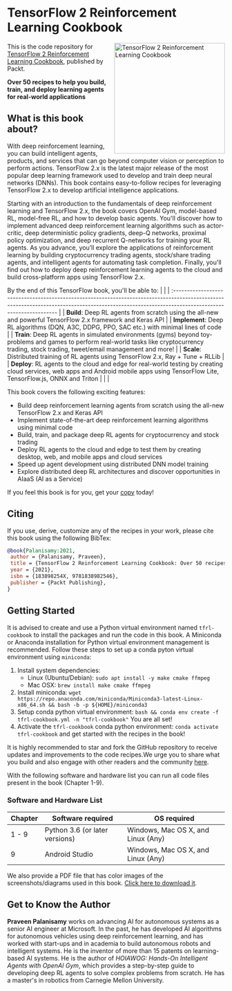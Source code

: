 # TensorFlow 2 Reinforcement Learning Cookbook

<a href="https://www.packtpub.com/product/tensorflow-2-reinforcement-learning-cookbook/9781838982546?utm_source=github&utm_medium=repository&utm_campaign=9781838982546"><img src="https://static.packt-cdn.com/products/9781838982546/cover/smaller" alt="TensorFlow 2 Reinforcement Learning Cookbook" height="256px" align="right"></a>

This is the code repository for [TensorFlow 2 Reinforcement Learning Cookbook](https://www.packtpub.com/product/tensorflow-2-reinforcement-learning-cookbook/9781838982546?utm_source=github&utm_medium=repository&utm_campaign=9781838982546), published by Packt.

**Over 50 recipes to help you build, train, and deploy learning agents for real-world applications**

## What is this book about?

With deep reinforcement learning, you can build intelligent agents, products, and services that can go beyond computer vision or perception to perform actions. TensorFlow 2.x is the latest major release of the most popular deep learning framework used to develop and train deep neural networks (DNNs). This book contains easy-to-follow recipes for leveraging TensorFlow 2.x to develop artificial intelligence applications.

Starting with an introduction to the fundamentals of deep reinforcement learning and TensorFlow 2.x, the book covers OpenAI Gym, model-based RL, model-free RL, and how to develop basic agents. You'll discover how to implement advanced deep reinforcement learning algorithms such as actor-critic, deep deterministic policy gradients, deep-Q networks, proximal policy optimization, and deep recurrent Q-networks for training your RL agents. As you advance, you’ll explore the applications of reinforcement learning by building cryptocurrency trading agents, stock/share trading agents, and intelligent agents for automating task completion. Finally, you'll find out how to deploy deep reinforcement learning agents to the cloud and build cross-platform apps using TensorFlow 2.x.

By the end of this TensorFlow book, you'll be able to:
| |
| :------------------------------------------------------------------------------------------------------------------------------------------------------------------------------------------------ |
| **Build**: Deep RL agents from scratch using the all-new and powerful TensorFlow 2.x framework and Keras API |
| **Implement**: Deep RL algorithms (DQN, A3C, DDPG, PPO, SAC etc.) with minimal lines of code |
| **Train**: Deep RL agents in simulated environments (gyms) beyond toy-problems and games to perform real-world tasks like cryptocurrency trading, stock trading, tweet/email management and more! |
| **Scale**: Distributed training of RL agents using TensorFlow 2.x, Ray + Tune + RLLib |
| **Deploy**: RL agents to the cloud and edge for real-world testing by creating cloud services, web apps and Android mobile apps using TensorFlow Lite, TensorFlow.js, ONNX and Triton |
| |

This book covers the following exciting features:

- Build deep reinforcement learning agents from scratch using the all-new TensorFlow 2.x and Keras API
- Implement state-of-the-art deep reinforcement learning algorithms using minimal code
- Build, train, and package deep RL agents for cryptocurrency and stock trading
- Deploy RL agents to the cloud and edge to test them by creating desktop, web, and mobile apps and cloud services
- Speed up agent development using distributed DNN model training
- Explore distributed deep RL architectures and discover opportunities in AIaaS (AI as a Service)

If you feel this book is for you, get your [copy](https://www.amazon.com/dp/183898254X) today!

## Citing

If you use, derive, customize any of the recipes in your work, please cite this book using the following BibTex:

```bibtex
@book{Palanisamy:2021,
 author = {Palanisamy, Praveen},
 title = {TensorFlow 2 Reinforcement Learning Cookbook: Over 50 recipes to help you build, train, and deploy learning agents for real-world applications},
 year = {2021},
 isbn = {183898254X, 9781838982546},
 publisher = {Packt Publishing},
}
```

## Getting Started

It is advised to create and use a Python virtual environment named `tfrl-cookbook` to install the packages and run the code in this book. A Miniconda or Anaconda installation for Python virtual environment management is recommended. Follow these steps to set up a conda pyton virtual environment using `miniconda`:

1. Install system dependencies:
   - Linux (Ubuntu/Debian): `sudo apt install -y make cmake ffmpeg`
   - Mac OSX: `brew install make cmake ffmpeg`
2. Install miniconda: `wget https://repo.anaconda.com/miniconda/Miniconda3-latest-Linux-x86_64.sh && bash -b -p ${HOME}/miniconda3`
3. Setup conda python virtual environment: `bash && conda env create -f tfrl-cookbook.yml -n "tfrl-cookbook"`
   You are all set!
4. Activate the `tfrl-cookbook` conda python environment: `conda activate tfrl-cookbook` and get started with the recipes in the book!

It is highly recommended to star and fork the GitHub repository to receive updates and improvements to the code recipes.We urge you to share what you build and also engage with other readers and the community [here](https://github.com/PacktPublishing/Tensorflow-2-Reinforcement-Learning-Cookbook/discussions).

With the following software and hardware list you can run all code files present in the book (Chapter 1-9).

### Software and Hardware List

| Chapter | Software required              | OS required                        |
| ------- | ------------------------------ | ---------------------------------- |
| 1 - 9   | Python 3.6 (or later versions) | Windows, Mac OS X, and Linux (Any) |
| 9       | Android Studio                 | Windows, Mac OS X, and Linux (Any) |

We also provide a PDF file that has color images of the screenshots/diagrams used in this book. [Click here to download it](https://static.packt-cdn.com/downloads/9781838982546_ColorImages.pdf).

## Get to Know the Author

**Praveen Palanisamy** works on advancing AI for autonomous systems as a senior AI engineer at Microsoft. In the past, he has developed AI algorithms for autonomous vehicles using deep reinforcement learning, and has worked with start-ups and in academia to build autonomous robots and intelligent systems. He is the inventor of more than 15 patents on learning-based AI systems. He is the author of _HOIAWOG: Hands-On Intelligent Agents with OpenAI Gym_, which provides a step-by-step guide to developing deep RL agents to solve complex problems from scratch. He has a master's in robotics from Carnegie Mellon University.
